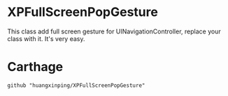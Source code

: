 # XPFullScreenPopGesture
This class add full screen gesture for UINavigationController, replace your class with it. It's very easy.

# Carthage
```
github "huangxinping/XPFullScreenPopGesture"
```

